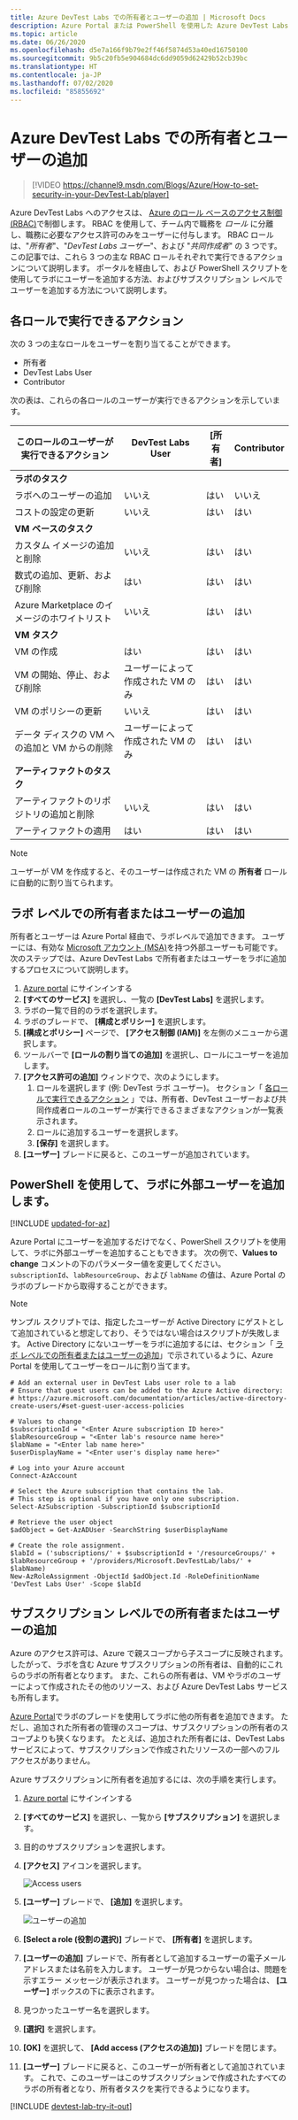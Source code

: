 ```yaml
---
title: Azure DevTest Labs での所有者とユーザーの追加 | Microsoft Docs
description: Azure Portal または PowerShell を使用した Azure DevTest Labs での所有者とユーザーの追加
ms.topic: article
ms.date: 06/26/2020
ms.openlocfilehash: d5e7a166f9b79e2ff46f5874d53a40ed16750100
ms.sourcegitcommit: 9b5c20fb5e904684dc6dd9059d62429b52cb39bc
ms.translationtype: HT
ms.contentlocale: ja-JP
ms.lasthandoff: 07/02/2020
ms.locfileid: "85855692"
---
```

# <a name="add-owners-and-users-in-azure-devtest-labs"></a>Azure DevTest Labs での所有者とユーザーの追加
> [!VIDEO https://channel9.msdn.com/Blogs/Azure/How-to-set-security-in-your-DevTest-Lab/player]
> 
> 

Azure DevTest Labs へのアクセスは、 [Azure のロール ベースのアクセス制御 (RBAC)](../role-based-access-control/overview.md)で制御します。 RBAC を使用して、チーム内で職務を *ロール* に分離し、職務に必要なアクセス許可のみをユーザーに付与します。 RBAC ロールは、"*所有者*"、"*DevTest Labs ユーザー*"、および "*共同作成者*" の 3 つです。 この記事では、これら 3 つの主な RBAC ロールそれぞれで実行できるアクションについて説明します。 ポータルを経由して、および PowerShell スクリプトを使用してラボにユーザーを追加する方法、およびサブスクリプション レベルでユーザーを追加する方法について説明します。

## <a name="actions-that-can-be-performed-in-each-role"></a>各ロールで実行できるアクション
次の 3 つの主なロールをユーザーを割り当てることができます。

* 所有者
* DevTest Labs User
* Contributor

次の表は、これらの各ロールのユーザーが実行できるアクションを示しています。

| **このロールのユーザーが実行できるアクション** | **DevTest Labs User** | **[所有者]** | **Contributor** |
| --- | --- | --- | --- |
| **ラボのタスク** | | | |
| ラボへのユーザーの追加 |いいえ |はい |いいえ |
| コストの設定の更新 |いいえ |はい |はい |
| **VM ベースのタスク** | | | |
| カスタム イメージの追加と削除 |いいえ |はい |はい |
| 数式の追加、更新、および削除 |はい |はい |はい |
| Azure Marketplace のイメージのホワイトリスト |いいえ |はい |はい |
| **VM タスク** | | | |
| VM の作成 |はい |はい |はい |
| VM の開始、停止、および削除 |ユーザーによって作成された VM のみ |はい |はい |
| VM のポリシーの更新 |いいえ |はい |はい |
| データ ディスクの VM への追加と VM からの削除 |ユーザーによって作成された VM のみ |はい |はい |
| **アーティファクトのタスク** | | | |
| アーティファクトのリポジトリの追加と削除 |いいえ |はい |はい |
| アーティファクトの適用 |はい |はい |はい |

> [!NOTE]
> ユーザーが VM を作成すると、そのユーザーは作成された VM の **所有者** ロールに自動的に割り当てられます。
> 
> 

## <a name="add-an-owner-or-user-at-the-lab-level"></a>ラボ レベルでの所有者またはユーザーの追加
所有者とユーザーは Azure Portal 経由で、ラボレベルで追加できます。 ユーザーには、有効な [Microsoft アカウント (MSA)](devtest-lab-faq.md#what-is-a-microsoft-account)を持つ外部ユーザーも可能です。
次のステップでは、Azure DevTest Labs で所有者またはユーザーをラボに追加するプロセスについて説明します。

1. [Azure portal](https://go.microsoft.com/fwlink/p/?LinkID=525040) にサインインする
2. **[すべてのサービス]** を選択し、一覧の **[DevTest Labs]** を選択します。
3. ラボの一覧で目的のラボを選択します。
4. ラボのブレードで、 **[構成とポリシー]** を選択します。 
5. **[構成とポリシー]** ページで、 **[アクセス制御 (IAM)]** を左側のメニューから選択します。 
6. ツールバーで **[ロールの割り当ての追加]** を選択し、ロールにユーザーを追加します。
1. **[アクセス許可の追加]** ウィンドウで、次のようにします。 
    1. ロールを選択します (例: DevTest ラボ ユーザー)。 セクション「 [各ロールで実行できるアクション](#actions-that-can-be-performed-in-each-role) 」では、所有者、DevTest ユーザーおよび共同作成者ロールのユーザーが実行できるさまざまなアクションが一覧表示されます。
    2. ロールに追加するユーザーを選択します。 
    3. **[保存]** を選択します。 
11. **[ユーザー]** ブレードに戻ると、このユーザーが追加されています。  

## <a name="add-an-external-user-to-a-lab-using-powershell"></a>PowerShell を使用して、ラボに外部ユーザーを追加します。

[!INCLUDE [updated-for-az](../../includes/updated-for-az.md)]

Azure Portal にユーザーを追加するだけでなく、PowerShell スクリプトを使用して、ラボに外部ユーザーを追加することもできます。 次の例で、**Values to change** コメントの下のパラメーター値を変更してください。
`subscriptionId`、`labResourceGroup`、および `labName` の値は、Azure Portal のラボのブレードから取得することができます。

> [!NOTE]
> サンプル スクリプトでは、指定したユーザーが Active Directory にゲストとして追加されていると想定しており、そうではない場合はスクリプトが失敗します。 Active Directory にないユーザーをラボに追加するには、セクション「 [ラボ レベルでの所有者またはユーザーの追加](#add-an-owner-or-user-at-the-lab-level)」で示されているように、Azure Portal を使用してユーザーをロールに割り当てます。   
> 
> 

```azurepowershell
# Add an external user in DevTest Labs user role to a lab
# Ensure that guest users can be added to the Azure Active directory:
# https://azure.microsoft.com/documentation/articles/active-directory-create-users/#set-guest-user-access-policies

# Values to change
$subscriptionId = "<Enter Azure subscription ID here>"
$labResourceGroup = "<Enter lab's resource name here>"
$labName = "<Enter lab name here>"
$userDisplayName = "<Enter user's display name here>"

# Log into your Azure account
Connect-AzAccount

# Select the Azure subscription that contains the lab. 
# This step is optional if you have only one subscription.
Select-AzSubscription -SubscriptionId $subscriptionId

# Retrieve the user object
$adObject = Get-AzADUser -SearchString $userDisplayName

# Create the role assignment. 
$labId = ('subscriptions/' + $subscriptionId + '/resourceGroups/' + $labResourceGroup + '/providers/Microsoft.DevTestLab/labs/' + $labName)
New-AzRoleAssignment -ObjectId $adObject.Id -RoleDefinitionName 'DevTest Labs User' -Scope $labId
```

## <a name="add-an-owner-or-user-at-the-subscription-level"></a>サブスクリプション レベルでの所有者またはユーザーの追加
Azure のアクセス許可は、Azure で親スコープから子スコープに反映されます。 したがって、ラボを含む Azure サブスクリプションの所有者は、自動的にこれらのラボの所有者となります。 また、これらの所有者は、VM やラボのユーザーによって作成されたその他のリソース、および Azure DevTest Labs サービスも所有します。 

[Azure Portal](https://go.microsoft.com/fwlink/p/?LinkID=525040)でラボのブレードを使用してラボに他の所有者を追加できます。 ただし、追加された所有者の管理のスコープは、サブスクリプションの所有者のスコープよりも狭くなります。 たとえば、追加された所有者には、DevTest Labs サービスによって、サブスクリプションで作成されたリソースの一部へのフル アクセスがありません。 

Azure サブスクリプションに所有者を追加するには、次の手順を実行します。

1. [Azure portal](https://go.microsoft.com/fwlink/p/?LinkID=525040) にサインインする
2. **[すべてのサービス]** を選択し、一覧から **[サブスクリプション]** を選択します。
3. 目的のサブスクリプションを選択します。
4. **[アクセス]** アイコンを選択します。 
   
    ![Access users](./media/devtest-lab-add-devtest-user/access-users.png)
5. **[ユーザー]** ブレードで、 **[追加]** を選択します。
   
    ![ユーザーの追加](./media/devtest-lab-add-devtest-user/devtest-users-blade.png)
6. **[Select a role (役割の選択)]** ブレードで、 **[所有者]** を選択します。
7. **[ユーザーの追加]** ブレードで、所有者として追加するユーザーの電子メール アドレスまたは名前を入力します。 ユーザーが見つからない場合は、問題を示すエラー メッセージが表示されます。 ユーザーが見つかった場合は、 **[ユーザー]** ボックスの下に表示されます。
8. 見つかったユーザー名を選択します。
9. **[選択]** を選択します。
10. **[OK]** を選択して、 **[Add access (アクセスの追加)]** ブレードを閉じます。
11. **[ユーザー]** ブレードに戻ると、このユーザーが所有者として追加されています。 これで、このユーザーはこのサブスクリプションで作成されたすべてのラボの所有者となり、所有者タスクを実行できるようになります。 

[!INCLUDE [devtest-lab-try-it-out](../../includes/devtest-lab-try-it-out.md)]

